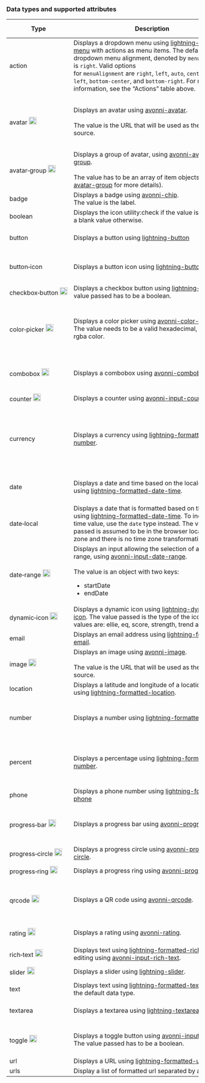 ### Data types and supported attributes

| **Type**                                                                                                                       | **Description**                                                                                                                                                                                                                                                                                                                                                                                                                                                     | **Supported type attributes**                                                                                                                                 |
| ------------------------------------------------------------------------------------------------------------------------------ | ------------------------------------------------------------------------------------------------------------------------------------------------------------------------------------------------------------------------------------------------------------------------------------------------------------------------------------------------------------------------------------------------------------------------------------------------------------------- | ------------------------------------------------------------------------------------------------------------------------------------------------------------- |
| action                                                                                                                         | Displays a dropdown menu using [lightning-button-menu](https://developer.salesforce.com/docs/component-library/bundle/lightning-datatable/bundle/lightning-button-menu/) with actions as menu items. The default dropdown menu alignment, denoted by `menuAlignment`, is `right`. Valid options for `menuAlignment` are `right`, `left`, `auto`, `center`, `bottom-left`, `bottom-center`, and `bottom-right`. For more information, see the “Actions” table above. | rowActions (required), menuAlignment (defaults to right)                                                                                                      |
| avatar&nbsp;<img src="/assets/images/mini-logo-avonni.png" class="slds-m-bottom_none" width="20" alt="Avonni"/>                | Displays an avatar using [avonni-avatar](/components/avatar).<br><br>The value is the URL that will be used as the image source.                                                                                                                                                                                                                                                                                                                                    | alternativeText, entityIconName, entitySrc, fallbackIconName, initials, size, presence, primaryText, secondaryText, status, variant                           |
| avatar&#8209;group&nbsp;<img src="/assets/images/mini-logo-avonni.png" class="slds-m-bottom_none" width="20" alt="Avonni"/>    | Displays a group of avatar, using [avonni-avatar-group](/components/avatar-group).<br><br>The value has to be an array of item objects (see [avatar-group](/components/avatar-group) for more details).                                                                                                                                                                                                                                                             | actionIconName, layout, maxCount, name, size, variant                                                                                                         |
| badge                                                                                                                          | Displays a badge using [avonni-chip](/components/chip). <br>The value is the label.                                                                                                                                                                                                                                                                                                                                                                                 | variant                                                                                                                                                       |
| boolean                                                                                                                        | Displays the icon utility:check if the value is true, and a blank value otherwise.                                                                                                                                                                                                                                                                                                                                                                                  | N/A                                                                                                                                                           |
| button                                                                                                                         | Displays a button using [lightning-button](https://developer.salesforce.com/docs/component-library/bundle/lightning-datatable/bundle/lightning-button/)                                                                                                                                                                                                                                                                                                             | disabled, iconName, iconPosition, label, name, title, variant                                                                                                 |
| button&#8209;icon                                                                                                              | Displays a button icon using [lightning-button-icon](https://developer.salesforce.com/docs/component-library/bundle/lightning-datatable/bundle/lightning-button-icon/)                                                                                                                                                                                                                                                                                              | alternativeText, class, disabled, iconClass, iconName, name, title, variant                                                                                   |
| checkbox&#8209;button&nbsp;<img src="/assets/images/mini-logo-avonni.png" class="slds-m-bottom_none" width="20" alt="Avonni"/> | Displays a checkbox button using [lightning-input](https://developer.salesforce.com/docs/component-library/bundle/lightning-input/example). The value passed has to be a boolean.                                                                                                                                                                                                                                                                                   | disabled, label, name                                                                                                                                         |
| color&#8209;picker&nbsp;<img src="/assets/images/mini-logo-avonni.png" class="slds-m-bottom_none" width="20" alt="Avonni"/>    | Displays a color picker using [avonni-color-picker](/components/color-picker). The value needs to be a valid hexadecimal, rgb or rgba color.                                                                                                                                                                                                                                                                                                                        | colors, disabled, hideColorInput, label, menuAlignment, menuIconName, menuIconSize, menuVariant, name, opacity, type                                          |
| combobox&nbsp;<img src="/assets/images/mini-logo-avonni.png" class="slds-m-bottom_none" width="20" alt="Avonni"/>              | Displays a combobox using [avonni-combobox](/components/combobox).                                                                                                                                                                                                                                                                                                                                                                                                  | disabled, dropdown-alignment, dropdown-length, is-multi-select, options, placeholder                                                                          |
| counter&nbsp;<img src="/assets/images/mini-logo-avonni.png" class="slds-m-bottom_none" width="20" alt="Avonni"/>               | Displays a counter using [avonni-input-counter](/components/input-counter).                                                                                                                                                                                                                                                                                                                                                                                         | disabled, label, max, min, name, step                                                                                                                         |
| currency                                                                                                                       | Displays a currency using [lightning-formatted-number](https://developer.salesforce.com/docs/component-library/bundle/lightning-datatable/bundle/lightning-formatted-number/).                                                                                                                                                                                                                                                                                      | currencyCode, currencyDisplayAs, minimumIntegerDigits, minimumFractionDigits, maximumFractionDigits, minimumSignificantDigits, maximumSignificantDigits, step |
| date                                                                                                                           | Displays a date and time based on the locale using [lightning-formatted-date-time](https://developer.salesforce.com/docs/component-library/bundle/lightning-datatable/bundle/lightning-formatted-date-time/).                                                                                                                                                                                                                                                       | day, era, hour, hour12, minute, month, second, timeZone, timeZoneName, weekday, year                                                                          |
| date&#8209;local                                                                                                               | Displays a date that is formatted based on the locale using [lightning-formatted-date-time](https://developer.salesforce.com/docs/component-library/bundle/lightning-datatable/bundle/lightning-formatted-date-time/). To include a time value, use the `date` type instead. The value passed is assumed to be in the browser local time zone and there is no time zone transformation.                                                                             | day, month, year                                                                                                                                              |
| date&#8209;range&nbsp;<img src="/assets/images/mini-logo-avonni.png" class="slds-m-bottom_none" width="20" alt="Avonni"/>      | Displays an input allowing the selection of a date range, using [avonni-input-date-range](/components/input-date-range).<br><br>The value is an object with two keys:<ul><li>startDate</li><li>endDate</li></ul>                                                                                                                                                                                                                                                    | dateStyle, disabled, label, labelStartDate, labelEndDate, timeStyle, timezone, type                                                                           |
| dynamic&#8209;icon&nbsp;<img src="/assets/images/mini-logo-avonni.png" class="slds-m-bottom_none" width="20" alt="Avonni"/>    | Displays a dynamic icon using [lightning-dynamic-icon](https://developer.salesforce.com/docs/component-library/bundle/lightning-dynamic-icon/example). The value passed is the type of the icon. Valid values are: ellie, eq, score, strength, trend and waffle.                                                                                                                                                                                                    | alternativeText, option                                                                                                                                       |
| email                                                                                                                          | Displays an email address using [lightning-formatted-email](https://developer.salesforce.com/docs/component-library/bundle/lightning-datatable/bundle/lightning-formatted-email/).                                                                                                                                                                                                                                                                                  | N/A                                                                                                                                                           |
| image&nbsp;<img src="/assets/images/mini-logo-avonni.png" class="slds-m-bottom_none" width="20" alt="Avonni"/>                 | Displays an image using [avonni-image](/components/image).<br><br>The value is the URL that will be used as the image source.                                                                                                                                                                                                                                                                                                                                       | alternativeText, height, sizes, srcset, thumbnail, width                                                                                                      |
| location                                                                                                                       | Displays a latitude and longitude of a location using [lightning-formatted-location](https://developer.salesforce.com/docs/component-library/bundle/lightning-datatable/bundle/lightning-formatted-location/).                                                                                                                                                                                                                                                      | latitude, longitude                                                                                                                                           |
| number                                                                                                                         | Displays a number using [lightning-formatted-number](https://developer.salesforce.com/docs/component-library/bundle/lightning-datatable/bundle/lightning-formatted-number/).                                                                                                                                                                                                                                                                                        | minimumIntegerDigits, minimumFractionDigits, maximumFractionDigits, minimumSignificantDigits, maximumSignificantDigits                                        |
| percent                                                                                                                        | Displays a percentage using [lightning-formatted-number](https://developer.salesforce.com/docs/component-library/bundle/lightning-datatable/bundle/lightning-formatted-number/).                                                                                                                                                                                                                                                                                    | minimumIntegerDigits, minimumFractionDigits, maximumFractionDigits, minimumSignificantDigits, maximumSignificantDigits, step                                  |
| phone                                                                                                                          | Displays a phone number using [lightning-formatted-phone](https://developer.salesforce.com/docs/component-library/bundle/lightning-datatable/bundle/lightning-formatted-phone/)                                                                                                                                                                                                                                                                                     | N/A                                                                                                                                                           |
| progress&#8209;bar&nbsp;<img src="/assets/images/mini-logo-avonni.png" class="slds-m-bottom_none" width="20" alt="Avonni"/>    | Displays a progress bar using [avonni-progress-bar](/components/progress-bar).                                                                                                                                                                                                                                                                                                                                                                                      | label, referenceLines, showValue, textured, theme, thickness, valueLabel, valuePosition, variant                                                              |
| progress&#8209;circle&nbsp;<img src="/assets/images/mini-logo-avonni.png" class="slds-m-bottom_none" width="20" alt="Avonni"/> | Displays a progress circle using [avonni-progress-circle](/components/progress-circle).                                                                                                                                                                                                                                                                                                                                                                             | color, direction, label, size, thickness, variant                                                                                                             |
| progress&#8209;ring&nbsp;<img src="/assets/images/mini-logo-avonni.png" class="slds-m-bottom_none" width="20" alt="Avonni"/>   | Displays a progress ring using [avonni-progress-ring](/components/progress-ring).                                                                                                                                                                                                                                                                                                                                                                                   | direction, hideIcon, size, variant                                                                                                                            |
| qrcode&nbsp;<img src="/assets/images/mini-logo-avonni.png" class="slds-m-bottom_none" width="20" alt="Avonni"/>                | Displays a QR code using [avonni-qrcode](/components/qrcode).                                                                                                                                                                                                                                                                                                                                                                                                       | background, borderColor, borderWidth, color, encoding, errorCorrection, padding, size                                                                         |
| rating&nbsp;<img src="/assets/images/mini-logo-avonni.png" class="slds-m-bottom_none" width="20" alt="Avonni"/>                | Displays a rating using [avonni-rating](/components/rating).                                                                                                                                                                                                                                                                                                                                                                                                        | disabled, iconName, iconSize, label, max, min, selection, valueHidden                                                                                         |
| rich&#8209;text&nbsp;<img src="/assets/images/mini-logo-avonni.png" class="slds-m-bottom_none" width="20" alt="Avonni"/>       | Displays text using [lightning-formatted-rich-text](https://developer.salesforce.com/docs/component-library/bundle/lightning-formatted-rich-text/documentation) and editing using [avonni-input-rich-text](https://developer.salesforce.com/docs/component-library/bundle/lightning-input-rich-text/documentation).                                                                                                                                                 | disabled, placeholder, variant                                                                                                                                |
| slider&nbsp;<img src="/assets/images/mini-logo-avonni.png" class="slds-m-bottom_none" width="20" alt="Avonni"/>                | Displays a slider using [lightning-slider](https://developer.salesforce.com/docs/component-library/bundle/lightning-slider/example).                                                                                                                                                                                                                                                                                                                                | disabled, label, max, min, size, step                                                                                                                         |
| text                                                                                                                           | Displays text using [lightning-formatted-text](https://developer.salesforce.com/docs/component-library/bundle/lightning-datatable/bundle/lightning-formatted-text/). This is the default data type.                                                                                                                                                                                                                                                                 | linkify                                                                                                                                                       |
| textarea                                                                                                                       | Displays a textarea using [lightning-textarea](https://developer.salesforce.com/docs/component-library/bundle/lightning-textarea/documentation).                                                                                                                                                                                                                                                                                                                    | disabled, label, maxLength, minLength name, placeholder                                                                                                       |
| toggle&nbsp;<img src="/assets/images/mini-logo-avonni.png" class="slds-m-bottom_none" width="20" alt="Avonni"/>                | Displays a toggle button using [avonni-input-toggle](/components/input-toggle). The value passed has to be a boolean.                                                                                                                                                                                                                                                                                                                                               | disabled, hideMark, label, messageToggleActive, messageToggleInactive, name, size                                                                             |
| url                                                                                                                            | Displays a URL using [lightning-formatted-url](https://developer.salesforce.com/docs/component-library/bundle/lightning-datatable/bundle/lightning-formatted-url/).                                                                                                                                                                                                                                                                                                 | label, target, tooltip                                                                                                                                        |
| urls                                                                                                                           | Display a list of formatted url separated by a comma.                                                                                                                                                                                                                                                                                                                                                                                                               | label, target                                                                                                                                                 |
